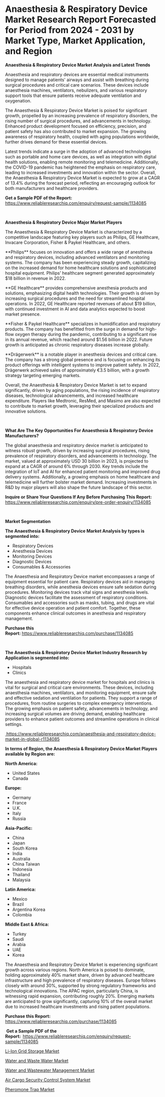 <p><h1>Anaesthesia & Respiratory Device Market Research Report Forecasted for Period from 2024 -  2031 by Market Type, Market Application, and Region</h1></p><p><strong>Anaesthesia & Respiratory Device Market Analysis and Latest Trends</strong></p>
<p><p>Anaesthesia and respiratory devices are essential medical instruments designed to manage patients' airways and assist with breathing during surgical procedures and critical care scenarios. These devices include anaesthesia machines, ventilators, nebulizers, and various respiratory support tools that ensure patients receive adequate ventilation and oxygenation.</p><p>The Anaesthesia & Respiratory Device Market is poised for significant growth, propelled by an increasing prevalence of respiratory disorders, the rising number of surgical procedures, and advancements in technology. Enhanced product development focused on efficiency, precision, and patient safety has also contributed to market expansion. The growing awareness of respiratory health, coupled with aging populations worldwide, further drives demand for these essential devices.</p><p>Latest trends indicate a surge in the adoption of advanced technologies such as portable and home care devices, as well as integration with digital health solutions, enabling remote monitoring and telemedicine. Additionally, the COVID-19 pandemic has heightened the emphasis on respiratory care, leading to increased investments and innovation within the sector. Overall, the Anaesthesia & Respiratory Device Market is expected to grow at a CAGR of 13.4% during the forecast period, reflecting an encouraging outlook for both manufacturers and healthcare providers.</p></p>
<p><strong>Get a Sample PDF of the Report:&nbsp;</strong> <a href="https://www.reliableresearchiq.com/enquiry/request-sample/1134085?utm_campaign=99&utm_medium=2&utm_source=Github&utm_content=ia&utm_term=08102024&utm_id=anaesthesia-respiratory-device">https://www.reliableresearchiq.com/enquiry/request-sample/1134085</a></p>
<p>&nbsp;</p>
<p><strong>Anaesthesia & Respiratory Device Major Market Players</strong></p>
<p><p>The Anaesthesia & Respiratory Device Market is characterized by a competitive landscape featuring key players such as Philips, GE Healthcare, Invacare Corporation, Fisher & Paykel Healthcare, and others. </p><p>**Philips** focuses on innovation and offers a wide range of anesthesia and respiratory devices, including advanced ventilators and monitoring systems. The company has been experiencing steady growth, capitalizing on the increased demand for home healthcare solutions and sophisticated hospital equipment. Philips’ healthcare segment generated approximately $18 billion in revenue in 2022.</p><p>**GE Healthcare** provides comprehensive anesthesia products and solutions, emphasizing digital health technologies. Their growth is driven by increasing surgical procedures and the need for streamlined hospital operations. In 2022, GE Healthcare reported revenues of about $19 billion, with continued investment in AI and data analytics expected to boost market presence.</p><p>**Fisher & Paykel Healthcare** specializes in humidification and respiratory products. The company has benefitted from the surge in demand for high-flow oxygen therapy during the pandemic, contributing to a significant rise in its annual revenue, which reached around $1.56 billion in 2022. Future growth is anticipated as chronic respiratory diseases increase globally.</p><p>**Drägerwerk** is a notable player in anesthesia devices and critical care. The company has a strong global presence and is focusing on enhancing its product offerings with intelligent systems to improve patient safety. In 2022, Drägerwerk achieved sales of approximately €3.5 billion, with a growth strategy targeting emerging markets.</p><p>Overall, the Anaesthesia & Respiratory Device Market is set to expand significantly, driven by aging populations, the rising incidence of respiratory diseases, technological advancements, and increased healthcare expenditure. Players like Medtronic, ResMed, and Masimo are also expected to contribute to market growth, leveraging their specialized products and innovative solutions.</p></p>
<p>&nbsp;</p>
<p><strong>What Are The Key Opportunities For Anaesthesia & Respiratory Device Manufacturers?</strong></p>
<p><p>The global anaesthesia and respiratory device market is anticipated to witness robust growth, driven by increasing surgical procedures, rising prevalence of respiratory disorders, and advancements in technology. The market, valued at approximately USD 30 billion in 2023, is projected to expand at a CAGR of around 6% through 2030. Key trends include the integration of IoT and AI for enhanced patient monitoring and improved drug delivery systems. Additionally, a growing emphasis on home healthcare and telemedicine will further bolster market demand. Increasing investments in R&D by major players will also shape the future landscape of this sector.</p></p>
<p><strong>Inquire or Share Your Questions If Any Before Purchasing This Report:</strong> <a href="https://www.reliableresearchiq.com/enquiry/pre-order-enquiry/1134085?utm_campaign=99&utm_medium=2&utm_source=Github&utm_content=ia&utm_term=08102024&utm_id=anaesthesia-respiratory-device">https://www.reliableresearchiq.com/enquiry/pre-order-enquiry/1134085</a></p>
<p>&nbsp;</p>
<p><strong>Market Segmentation</strong></p>
<p><strong>The Anaesthesia & Respiratory Device Market Analysis by types is segmented into:</strong></p>
<p><ul><li>Respiratory Devices</li><li>Anesthesia Devices</li><li>Monitoring Devices</li><li>Diagnostic Devices</li><li>Consumables & Accessories</li></ul></p>
<p><p>The Anaesthesia and Respiratory Device market encompasses a range of equipment essential for patient care. Respiratory devices aid in managing breathing disorders, while anesthesia devices ensure safe sedation during procedures. Monitoring devices track vital signs and anesthesia levels. Diagnostic devices facilitate the assessment of respiratory conditions. Consumables and accessories such as masks, tubing, and drugs are vital for effective device operation and patient comfort. Together, these components enhance clinical outcomes in anesthesia and respiratory management.</p></p>
<p><strong>Purchase this Report:&nbsp;</strong><a href="https://www.reliableresearchiq.com/purchase/1134085?utm_campaign=99&utm_medium=2&utm_source=Github&utm_content=ia&utm_term=08102024&utm_id=anaesthesia-respiratory-device">https://www.reliableresearchiq.com/purchase/1134085</a></p>
<p>&nbsp;</p>
<p><strong>The Anaesthesia & Respiratory Device Market Industry Research by Application is segmented into:</strong></p>
<p><ul><li>Hospitals</li><li>Clinics</li></ul></p>
<p><p>The anaesthesia and respiratory device market for hospitals and clinics is vital for surgical and critical care environments. These devices, including anaesthesia machines, ventilators, and monitoring equipment, ensure safe and effective sedation and ventilation for patients. They support a range of procedures, from routine surgeries to complex emergency interventions. The growing emphasis on patient safety, advancements in technology, and increasing surgical volumes are driving demand, enabling healthcare providers to enhance patient outcomes and streamline operations in clinical settings.</p></p>
<p><a href="https://www.reliableresearchiq.com/anaesthesia-and-respiratory-device-market-in-global-r1134085?utm_campaign=99&utm_medium=2&utm_source=Github&utm_content=ia&utm_term=08102024&utm_id=anaesthesia-respiratory-device">&nbsp;https://www.reliableresearchiq.com/anaesthesia-and-respiratory-device-market-in-global-r1134085</a></p>
<p><strong>In terms of Region, the Anaesthesia & Respiratory Device Market Players available by Region are:</strong></p>
<p>
    <p> <strong> North America: </strong>
        <ul>
            <li>United States</li>
            <li>Canada</li>
        </ul>
        </p> 
    <p> <strong> Europe: </strong>
        <ul>
            <li>Germany</li>
            <li>France</li>
            <li>U.K.</li>
            <li>Italy</li>
            <li>Russia</li>
        </ul>
        </p> 
    <p> <strong> Asia-Pacific: </strong>
        <ul>
            <li>China</li>
            <li>Japan</li>
            <li>South Korea</li>
            <li>India</li>
            <li>Australia</li>
            <li>China Taiwan</li>
            <li>Indonesia</li>
            <li>Thailand</li>
            <li>Malaysia</li>
        </ul>
        </p> 
    <p> <strong> Latin America: </strong>
        <ul>
            <li>Mexico</li>
            <li>Brazil</li>
            <li>Argentina Korea</li>
            <li>Colombia</li>
        </ul>
        </p> 
    <p> <strong> Middle East & Africa: </strong>
        <ul>
            <li>Turkey</li>
            <li>Saudi</li>
            <li>Arabia</li>
            <li>UAE</li>
            <li>Korea</li>
        </ul>
    </p>
    </p>
<p><p>The Anaesthesia and Respiratory Device Market is experiencing significant growth across various regions. North America is poised to dominate, holding approximately 40% market share, driven by advanced healthcare infrastructure and high prevalence of respiratory diseases. Europe follows closely with around 30%, supported by strong regulatory frameworks and technological innovations. The APAC region, particularly China, is witnessing rapid expansion, contributing roughly 20%. Emerging markets are anticipated to grow significantly, capturing 10% of the overall market due to increased healthcare investments and rising patient populations.</p></p>
<p><strong>Purchase this Report: </strong><a href="https://www.reliableresearchiq.com/purchase/1134085?utm_campaign=99&utm_medium=2&utm_source=Github&utm_content=ia&utm_term=08102024&utm_id=anaesthesia-respiratory-device">https://www.reliableresearchiq.com/purchase/1134085</a></p>
<p>&nbsp;<strong>Get a Sample PDF of the Report:&nbsp;&nbsp;</strong><a href="https://www.reliableresearchiq.com/enquiry/request-sample/1134085?utm_campaign=99&utm_medium=2&utm_source=Github&utm_content=ia&utm_term=08102024&utm_id=anaesthesia-respiratory-device">https://www.reliableresearchiq.com/enquiry/request-sample/1134085</a></p>
<p><strong></strong></p>
<p><p><a href="https://issuu.com/reportprime-2/docs/li-ion-grid-storage-market-size-203_0076b56b5c9f68?utm_campaign=99&utm_medium=2&utm_source=Github&utm_content=ia&utm_term=08102024&utm_id=anaesthesia-respiratory-device">Li-Ion Grid Storage Market</a></p><p><a href="https://www.linkedin.com/pulse/water-waste-market-evolution-key-trends-regional-dynamics-1e0ne?utm_campaign=99&utm_medium=2&utm_source=Github&utm_content=ia&utm_term=08102024&utm_id=anaesthesia-respiratory-device">Water and Waste Water Market</a></p><p><a href="https://www.linkedin.com/pulse/water-wastewater-management-market-size-share-trends-analysis-7aupe?utm_campaign=99&utm_medium=2&utm_source=Github&utm_content=ia&utm_term=08102024&utm_id=anaesthesia-respiratory-device">Water and Wastewater Management Market</a></p><p><a href="https://github.com/darcy8m10dupre/Market-Research-Report-List-1/blob/main/air-cargo-security-control-system-market.md?utm_campaign=99&utm_medium=2&utm_source=Github&utm_content=ia&utm_term=08102024&utm_id=anaesthesia-respiratory-device">Air Cargo Security Control System Market</a></p><p><a href="https://github.com/Sidorelashyti476/Market-Research-Report-List-1/blob/main/pheromone-trap-market.md?utm_campaign=99&utm_medium=2&utm_source=Github&utm_content=ia&utm_term=08102024&utm_id=anaesthesia-respiratory-device">Pheromone Trap Market</a></p></p>